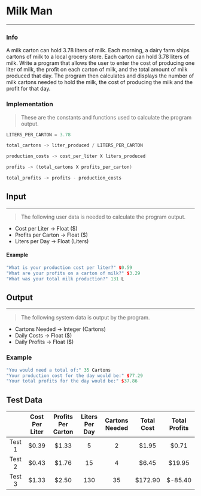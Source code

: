 # Milk Man
***
### Info
A milk carton can hold 3.78 liters of milk. Each morning, a dairy
farm ships cartons of milk to a local grocery store. Each carton can
hold 3.78 liters of milk. Write a program that allows the user to
enter the cost of producing one liter of milk, the profit on each
carton of milk, and the total amount of milk produced that day.
The program then calculates and displays the number of milk cartons
needed to hold the milk, the cost of producing the milk and the
profit for that day.

### Implementation
> These are the constants and functions used to calculate the program output.

```c++
LITERS_PER_CARTON = 3.78

total_cartons -> liter_produced / LITERS_PER_CARTON

production_costs -> cost_per_liter X liters_produced

profits -> (total_cartons X profits_per_carton)

total_profits -> profits - production_costs
```

## Input
***
> The following user data is needed to calculate the program output.

+ Cost per Liter -> Float ($)
+ Profits per Carton -> Float ($)
+ Liters per Day -> Float (Liters)

#### Example
```c++
"What is your production cost per liter?" $0.59
"What are your profits on a carton of milk?" $3.29
"What was your total milk production?" 131 L
```

## Output
***
> The following system data is output by the program.

+ Cartons Needed -> Integer (Cartons)
+ Daily Costs -> Float ($)
+ Daily Profits -> Float ($)

### Example
```c++
"You would need a total of:" 35 Cartons
"Your production cost for the day would be:" $77.29
"Your total profits for the day would be:" $37.86
```

## Test Data
|        | Cost Per Liter | Profits Per Carton | Liters Per Day | Cartons Needed | Total Cost | Total Profits |
|:------:|:--------------:|:------------------:|:--------------:|:--------------:|:----------:|:-------------:|
| Test 1 | $0.39          | $1.33              | 5              | 2              | $1.95      | $0.71         |
| Test 2 | $0.43          | $1.76              | 15             | 4              | $6.45      | $19.95        |
| Test 3 | $1.33          | $2.50              | 130            | 35             | $172.90    | $-85.40       |

